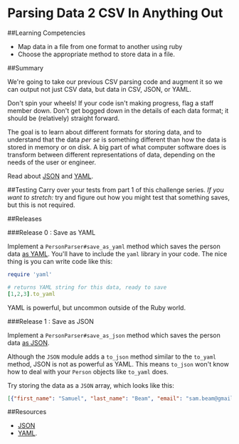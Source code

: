 # Parsing Data 2 CSV In Anything Out

##Learning Competencies

* Map data in a file from one format to another using ruby
* Choose the appropriate method to store data in a file.

##Summary

We're going to take our previous CSV parsing code and augment it so we can output not just CSV data, but data in CSV, JSON, or YAML.

Don't spin your wheels!  If your code isn't making progress, flag a staff member down.  Don't get bogged down in the details of each data format; it should be (relatively) straight forward.

The goal is to learn about different formats for storing data, and to understand that the data *per se* is something different than how the data is stored in memory or on disk.  A big part of what computer software does is transform between different representations of data, depending on the needs of the user or engineer.

Read about [JSON](http://en.wikipedia.org/wiki/JSON) and [YAML](http://en.wikipedia.org/wiki/YAML).

##Testing
Carry over your tests from part 1 of this challenge series. _If you want to stretch:_ try and figure out how you might test that something saves, but this is not required.

##Releases

###Release 0 : Save as YAML

Implement a `PersonParser#save_as_yaml` method which saves the person data [as YAML](http://www.ruby-doc.org/stdlib-1.9.3/libdoc/yaml/rdoc/YAML.html).  You'll have to include the `yaml` library in your code.  The nice thing is you can write code like this:

```ruby
require 'yaml'

# returns YAML string for this data, ready to save
[1,2,3].to_yaml
```
YAML is powerful, but uncommon outside of the Ruby world.

###Release 1 : Save as JSON

Implement a `PersonParser#save_as_json` method which saves the person data [as JSON](http://www.ruby-doc.org/stdlib-1.9.3/libdoc/json/rdoc/JSON.html).

Although the `JSON` module adds a `to_json` method similar to the `to_yaml` method, JSON is not as powerful as YAML.  This means `to_json` won't know how to deal with your `Person` objects like `to_yaml` does.

Try storing the data as a `JSON` array, which looks like this:

```json
[{"first_name": "Samuel", "last_name": "Beam", "email": "sam.beam@gmail.com"}, ...]
```

<!-- ##Optimize Your Learning  -->

##Resources

* [JSON](http://en.wikipedia.org/wiki/JSON)
* [YAML](http://en.wikipedia.org/wiki/YAML).
